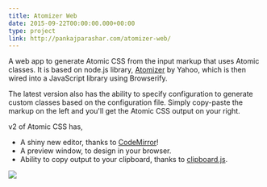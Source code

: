 ```yaml
---
title: Atomizer Web
date: 2015-09-22T00:00:00.000+00:00
type: project
link: http://pankajparashar.com/atomizer-web/
---
```


A web app to generate Atomic CSS from the input markup that uses Atomic classes.
It is based on node.js library, [Atomizer](https://github.com/yahoo/atomizer) by Yahoo, which is then wired into
a JavaScript library using Browserify.

The latest version also has the ability to specify configuration to generate
custom classes based on the configuration file. Simply copy-paste the markup on the
left and you'll get the Atomic CSS output on your right.

v2 of Atomic CSS has,

- A shiny new editor, thanks to [CodeMirror](http://codemirror.net/)!  
- A preview window, to design in your browser.  
- Ability to copy output to your clipboard, thanks to [clipboard.js](https://clipboardjs.com).  

![](http://res.cloudinary.com/dw9fem4ki/image/upload/c_scale,w_800/v1457773327/Screen_Shot_2016-03-12_at_2.30.05_PM_imla7l.png)